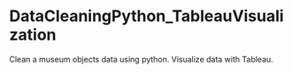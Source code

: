 # DataCleaningPython_TableauVisualization
Clean a museum objects data using python. Visualize data with Tableau.

